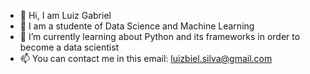 - 👋 Hi, I am Luiz Gabriel
- 👀 I am a studente of Data Science and Machine Learning
- 🌱 I’m currently learning about Python and its frameworks in order to become a data scientist
- 📫 You can contact me in this email: luizbiel.silva@gmail.com

